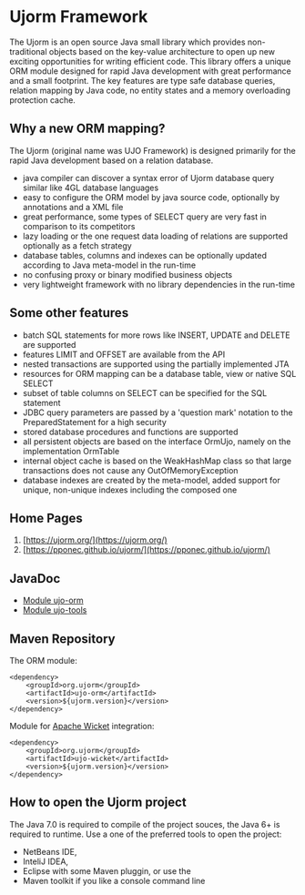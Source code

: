 # Ujorm Framework
The Ujorm is an open source Java small library which provides non-traditional objects based on the key-value architecture to open up new exciting opportunities for writing efficient code. This library offers a unique ORM module designed for rapid Java development with great performance and a small footprint. The key features are type safe database queries, relation mapping by Java code, no entity states and a memory overloading protection cache.

## Why a new ORM mapping?
The Ujorm (original name was UJO Framework) is designed primarily for the rapid Java development based on a relation database.
*    java compiler can discover a syntax error of Ujorm database query similar like 4GL database languages
*    easy to configure the ORM model by java source code, optionally by annotations and a XML file
*    great performance, some types of SELECT query are very fast in comparison to its competitors
*    lazy loading or the one request data loading of relations are supported optionally as a fetch strategy
*    database tables, columns and indexes can be optionally updated according to Java meta-model in the run-time
*    no confusing proxy or binary modified business objects
*    very lightweight framework with no library dependencies in the run-time

## Some other features

*    batch SQL statements for more rows like INSERT, UPDATE and DELETE are supported
*    features LIMIT and OFFSET are available from the API
*    nested transactions are supported using the partially implemented JTA
*    resources for ORM mapping can be a database table, view or native SQL SELECT
*    subset of table columns on SELECT can be specified for the SQL statement
*    JDBC query parameters are passed by a 'question mark' notation to the PreparedStatement for a high security
*    stored database procedures and functions are supported
*    all persistent objects are based on the interface OrmUjo, namely on the implementation OrmTable
*    internal object cache is based on the WeakHashMap class so that large transactions does not cause any OutOfMemoryException
*    database indexes are created by the meta-model, added support for unique, non-unique indexes including the composed one

## Home Pages
1. [https://ujorm.org/](https://ujorm.org/)
2. [https://pponec.github.io/ujorm/](https://pponec.github.io/ujorm/)

## JavaDoc

* [Module ujo-orm](https://ujorm.org/javadoc/org/ujorm/orm/package-summary.html)
* [Module ujo-tools](https://pponec.github.io/ujorm/javadoc/1.86/ujo-tools/)

## Maven Repository

 The ORM module:

    <dependency>
        <groupId>org.ujorm</groupId>
        <artifactId>ujo-orm</artifactId>
        <version>${ujorm.version}</version>
    </dependency>

 Module for [Apache Wicket](http://wicket.apache.org/) integration:

    <dependency>
        <groupId>org.ujorm</groupId>
        <artifactId>ujo-wicket</artifactId>
        <version>${ujorm.version}</version>
    </dependency>

## How to open the Ujorm project

The Java 7.0 is required to compile of the project souces, the Java 6+ is required to runtime.
Use a one of the preferred tools to open the project:

  *  NetBeans IDE,
  *  InteliJ IDEA,
  *  Eclipse with some Maven pluggin, or use the
  *  Maven toolkit if you like a console command line





